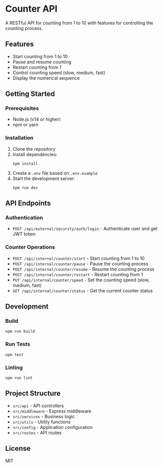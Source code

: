 # Counter API

A RESTful API for counting from 1 to 10 with features for controlling the counting process.

## Features

- Start counting from 1 to 10
- Pause and resume counting
- Restart counting from 1
- Control counting speed (slow, medium, fast)
- Display the numerical sequence

## Getting Started

### Prerequisites

- Node.js (v14 or higher)
- npm or yarn

### Installation

1. Clone the repository
2. Install dependencies:
   ```
   npm install
   ```
3. Create a `.env` file based on `.env.example`
4. Start the development server:
   ```
   npm run dev
   ```

## API Endpoints

### Authentication

- `POST /api/external/security/auth/login` - Authenticate user and get JWT token

### Counter Operations

- `POST /api/internal/counter/start` - Start counting from 1 to 10
- `POST /api/internal/counter/pause` - Pause the counting process
- `POST /api/internal/counter/resume` - Resume the counting process
- `POST /api/internal/counter/restart` - Restart counting from 1
- `PUT /api/internal/counter/speed` - Set the counting speed (slow, medium, fast)
- `GET /api/internal/counter/status` - Get the current counter status

## Development

### Build

```
npm run build
```

### Run Tests

```
npm test
```

### Linting

```
npm run lint
```

## Project Structure

- `src/api` - API controllers
- `src/middleware` - Express middleware
- `src/services` - Business logic
- `src/utils` - Utility functions
- `src/config` - Application configuration
- `src/routes` - API routes

## License

MIT
